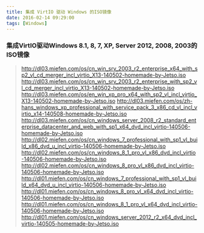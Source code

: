 ```yaml
---
title: 集成 VirtIO 驱动 Windows 的ISO镜像
date: 2016-02-14 09:29:00
tags: [Windows]
---
```


### 集成VirtIO驱动Windows 8.1, 8, 7, XP, Server 2012, 2008, 2003的ISO镜像

> http://dl03.miefen.com/os/cn_win_srv_2003_r2_enterprise_x64_with_sp2_vl_cd_merger_incl_virtio_X13-140502-homemade-by-Jetso.iso
> http://dl03.miefen.com/os/cn_win_srv_2003_r2_enterprise_with_sp2_vl_cd_merger_incl_virtio_X13-140502-homemade-by-Jetso.iso
> http://dl03.miefen.com/os/en_win_xp_pro_x64_with_sp2_vl_incl_virtio_X13-140502-homemade-by-Jetso.iso
> http://dl03.miefen.com/os/zh-hans_windows_xp_professional_with_service_pack_3_x86_cd_vl_incl_virtio_x14-140508-homemade-by-Jetso.iso http://dl03.miefen.com/os/cn_windows_server_2008_r2_standard_enterprise_datacenter_and_web_with_sp1_x64_dvd_incl_virtio-140506-homemade-by-Jetso.iso
> http://dl02.miefen.com/os/cn_windows_7_professional_with_sp1_vl_build_x86_dvd_u_incl_virtio-140506-homemade-by-Jetso.iso
> http://dl02.miefen.com/os/cn_windows_8_1_pro_vl_x86_dvd_incl_virtio-140506-homemade-by-Jetso.iso
> http://dl02.miefen.com/os/cn_windows_8_pro_vl_x86_dvd_incl_virtio-140506-homemade-by-Jetso.iso
> http://dl01.miefen.com/os/cn_windows_7_professional_with_sp1_vl_build_x64_dvd_u_incl_virtio-140506-homemade-by-Jetso.iso
> http://dl01.miefen.com/os/cn_windows_8_pro_vl_x64_dvd_incl_virtio-140506-homemade-by-Jetso.iso
> http://dl01.miefen.com/os/cn_windows_8_1_pro_vl_x64_dvd_incl_virtio-140506-homemade-by-Jetso.iso
> http://dl01.miefen.com/os/cn_windows_server_2012_r2_x64_dvd_incl_virtio-140505-homemade-by-Jetso.iso